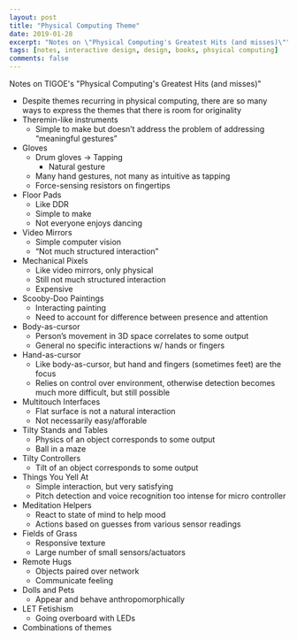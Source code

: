 ```yaml
---
layout: post
title: "Physical Computing Theme"
date: 2019-01-28
excerpt: "Notes on \"Physical Computing's Greatest Hits (and misses)\""
tags: [notes, interactive design, design, books, phsyical computing]
comments: false
---
```


Notes on TIGOE's "Physical Computing's Greatest Hits (and misses)"

- Despite themes recurring in physical computing, there are so many ways to express the themes that there is room for originality
- Theremin-like instruments
    - Simple to make but doesn’t address the problem of addressing “meaningful gestures”
- Gloves
    - Drum gloves -> Tapping
        - Natural gesture
    - Many hand gestures, not many as intuitive as tapping
    - Force-sensing resistors on fingertips
- Floor Pads
    - Like DDR
    - Simple to make
    - Not everyone enjoys dancing
- Video Mirrors
    - Simple computer vision
    - “Not much structured interaction”
- Mechanical Pixels
    - Like video mirrors, only physical
    - Still not much structured interaction
    - Expensive
- Scooby-Doo Paintings
    - Interacting painting
    - Need to account for difference between presence and attention
- Body-as-cursor
    - Person’s movement in 3D space correlates to some output
    - General no specific interactions w/ hands or fingers
- Hand-as-cursor
    - Like body-as-cursor, but hand and fingers (sometimes feet) are the focus
    - Relies on control over environment, otherwise detection becomes much more difficult, but still possible
- Multitouch Interfaces
    - Flat surface is not a natural interaction
    - Not necessarily easy/afforable
- Tilty Stands and Tables
    - Physics of an object corresponds to some output
    - Ball in a maze
- Tilty Controllers
    - Tilt of an object corresponds to some output
- Things You Yell At
    - Simple interaction, but very satisfying
    - Pitch detection and voice recognition too intense for micro controller
- Meditation Helpers
    - React to state of mind to help mood
    - Actions based on guesses from various sensor readings
- Fields of Grass
    - Responsive texture
    - Large number of small sensors/actuators
- Remote Hugs
    - Objects paired over network
    - Communicate feeling
- Dolls and Pets
    - Appear and behave anthropomorphically
- LET Fetishism
    - Going overboard with LEDs
- Combinations of themes
